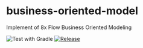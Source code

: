 # business-oriented-model
Implement of 8x Flow Business Oriented Modeling

![Test with Gradle](https://github.com/abbish/business-oriented-model/workflows/Test%20with%20Gradle/badge.svg)
[![Release](https://jitpack.io/v/abbish/business-oriented-model.svg)](https://jitpack.io/#abbish/business-oriented-model)